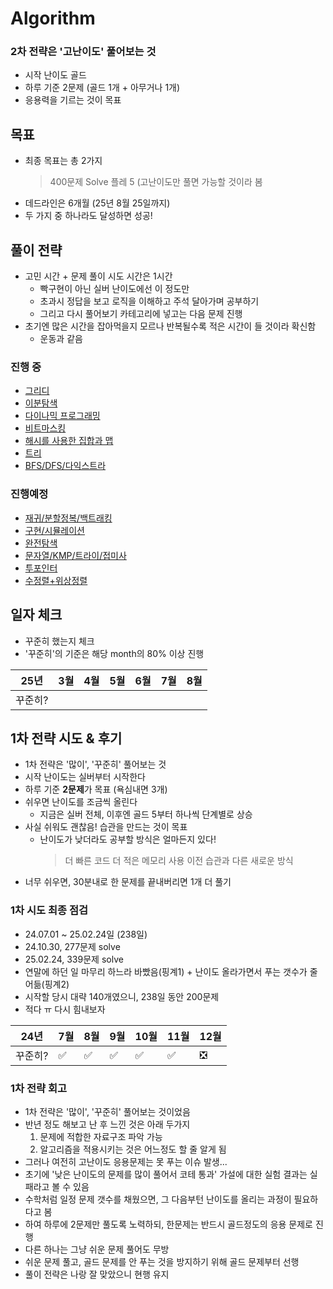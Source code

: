 # Algorithm

### 2차 전략은 '고난이도' 풀어보는 것
- 시작 난이도 골드
- 하루 기준 2문제 (골드 1개 + 아무거나 1개)
- 응용력을 기르는 것이 목표

## 목표
- 최종 목표는 총 2가지
	> 400문제 Solve
	> 플레 5 (고난이도만 풀면 가능할 것이라 봄
- 데드라인은 6개월 (25년 8월 25일까지)
- 두 가지 중 하나라도 달성하면 성공!

## 풀이 전략
- 고민 시간 + 문제 풀이 시도 시간은 1시간
	- 빡구현이 아닌 실버 난이도에선 이 정도만
	- 초과시 정답을 보고 로직을 이해하고 주석 달아가며 공부하기
	- 그리고 다시 풀어보기 카테고리에 넣고는 다음 문제 진행
- 초기엔 많은 시간을 잡아먹을지 모르나 반복될수록 적은 시간이 들 것이라 확신함
	- 운동과 같음

### 진행 중
- [그리디](https://www.acmicpc.net/workbook/view/14577)
- [이분탐색](https://www.acmicpc.net/workbook/view/14576)
- [다이나믹 프로그래밍](https://www.acmicpc.net/workbook/view/14578)
- [비트마스킹](https://www.acmicpc.net/problemset?sort=ac_desc&tier=1%2C2%2C3%2C4%2C5%2C6%2C7%2C8%2C9%2C10&algo=14&algo_if=and)
- [해시를 사용한 집합과 맵](https://www.acmicpc.net/problem/tag/136)
- [트리](https://www.acmicpc.net/problemset?sort=ac_desc&algo=120)
- [BFS/DFS/다익스트라](https://www.acmicpc.net/workbook/view/14583)

### 진행예정
- [재귀/분할정복/백트래킹](https://www.acmicpc.net/workbook/view/14581)
- [구현/시뮬레이션](https://www.acmicpc.net/workbook/view/12525)
- [완전탐색](https://www.acmicpc.net/workbook/view/14575)
- [문자열/KMP/트라이/접미사](https://www.acmicpc.net/workbook/view/14580)
- [투포인터](https://www.acmicpc.net/workbook/view/14579)
- [수정렬+위상정렬](https://www.acmicpc.net/workbook/view/14582)

## 일자 체크
- 꾸준히 했는지 체크
- '꾸준히'의 기준은 해당 month의 80% 이상 진행

| 25년 | 3월 | 4월 | 5월 | 6월 | 7월 | 8월
|----|----|----|----|----|----|----|
|꾸준히?|  |  |  |  |  |  |

## 1차 전략 시도 & 후기
- 1차 전략은 '많이', '꾸준히' 풀어보는 것
- 시작 난이도는 실버부터 시작한다
- 하루 기준 **2문제**가 목표 (욕심내면 3개)
- 쉬우면 난이도를 조금씩 올린다
	- 지금은 실버 전체, 이후엔 골드 5부터 하나씩 단계별로 상승
- 사실 쉬워도 괜찮음! 습관을 만드는 것이 목표
	- 난이도가 낮더라도 공부할 방식은 얼마든지 있다!
		> 더 빠른 코드
		> 더 적은 메모리 사용
		> 이전 습관과 다른 새로운 방식 
- 너무 쉬우면, 30분내로 한 문제를 끝내버리면 1개 더 풀기

### 1차 시도 최종 점검
- 24.07.01 ~ 25.02.24일 (238일)
- 24.10.30, 277문제 solve
- 25.02.24, 339문제 solve
- 연말에 하던 일 마무리 하느라 바빴음(핑계1) + 난이도 올라가면서 푸는 갯수가 줄어듦(핑계2)
- 시작할 당시 대략 140개였으니, 238일 동안 200문제
- 적다 ㅠ 다시 힘내보자

| 24년 | 7월 | 8월 | 9월 | 10월 | 11월 | 12월
|----|----|----|----|----|----|----|
|꾸준히?| ✅ | ✅ | ✅ | ✅ | ✅ | ❎ |

### 1차 전략 회고
- 1차 전략은 '많이', '꾸준히' 풀어보는 것이었음
- 반년 정도 해보고 난 후 느낀 것은 아래 두가지
	1) 문제에 적합한 자료구조 파악 가능
	2) 알고리즘을 적용시키는 것은 어느정도 할 줄 알게 됨
- 그러나 여전히 고난이도 응용문제는 못 푸는 이슈 발생...
- 초기에 '낮은 난이도의 문제를 많이 풀어서 코테 통과' 가설에 대한 실험 결과는 실패라고 볼 수 있음
- 수학처럼 일정 문제 갯수를 채웠으면, 그 다음부턴 난이도를 올리는 과정이 필요하다고 봄
- 하여 하루에 2문제만 풀도록 노력하되, 한문제는 반드시 골드정도의 응용 문제로 진행
- 다른 하나는 그냥 쉬운 문제 풀어도 무방 
- 쉬운 문제 풀고, 골드 문제를 안 푸는 것을 방지하기 위해 골드 문제부터 선행
- 풀이 전략은 나랑 잘 맞았으니 현행 유지